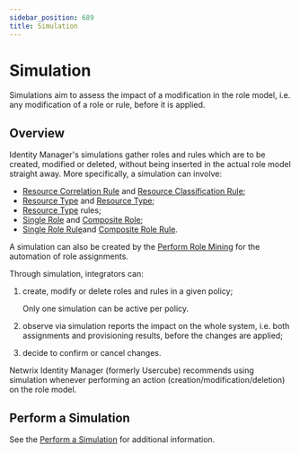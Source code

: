 ```yaml
---
sidebar_position: 689
title: Simulation
---
```


# Simulation

Simulations aim to assess the impact of a modification in the role model, i.e. any modification of a role or rule, before it is applied.

## Overview

Identity Manager's simulations gather roles and rules which are to be created, modified or deleted, without being inserted in the actual role model straight away. More specifically, a simulation can involve:

* [Resource Correlation Rule](../toolkit/xml-configuration/provisioning/resourcecorrelationrule/index "ResourceCorrelationRule") and [Resource Classification Rule](../toolkit/xml-configuration/provisioning/resourceclassificationrule/index);
* [Resource Type](../toolkit/xml-configuration/provisioning/resourcetype/index) and [Resource Type](../toolkit/xml-configuration/provisioning/resourcetype/index);
* [Resource Type](../toolkit/xml-configuration/provisioning/resourcetype/index "Resource Type") rules;
* [Single Role](../toolkit/xml-configuration/provisioning/singlerole/index "SingleRole") and [Composite Role](../toolkit/xml-configuration/provisioning/compositerole/index "Composite Role");
* [Single Role Rule](../toolkit/xml-configuration/provisioning/singlerolerule/index "SingleRoleRule")and [Composite Role Rule](../toolkit/xml-configuration/provisioning/compositerolerule/index "CompositeRoleRule").

A simulation can also be created by the [Perform Role Mining](../../user-guide/optimize/assignment-automation/role-mining/index "Perform Role Mining") for the automation of role assignments.

Through simulation, integrators can:

1. create, modify or delete roles and rules in a given policy;

   Only one simulation can be active per policy.
2. observe via simulation reports the impact on the whole system, i.e. both assignments and provisioning results, before the changes are applied;
3. decide to confirm or cancel changes.

Netwrix Identity Manager (formerly Usercube) recommends using simulation whenever performing an action (creation/modification/deletion) on the role model.

## Perform a Simulation

See the [Perform a Simulation](../../user-guide/optimize/simulation/index "Perform a Simulation") for additional information.